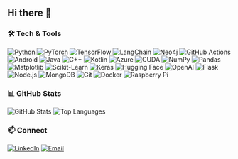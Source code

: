 ## Hi there 👋
### 🛠 Tech & Tools
![Python](https://img.shields.io/badge/Python-3776AB?style=flat&logo=python&logoColor=white)
![PyTorch](https://img.shields.io/badge/PyTorch-EE4C2C?style=flat&logo=pytorch&logoColor=white)
![TensorFlow](https://img.shields.io/badge/TensorFlow-FF6F00?style=flat&logo=tensorflow&logoColor=white)
![LangChain](https://img.shields.io/badge/LangChain-black?style=flat)
![Neo4j](https://img.shields.io/badge/Neo4j-018BFF?style=flat&logo=neo4j&logoColor=white)
![GitHub Actions](https://img.shields.io/badge/GitHub_Actions-2088FF?style=flat&logo=github-actions&logoColor=white)
![Android](https://img.shields.io/badge/Android-3DDC84?style=flat&logo=android&logoColor=white)
![Java](https://img.shields.io/badge/Java-ED8B00?style=flat&logo=openjdk&logoColor=white)
![C++](https://img.shields.io/badge/C++-00599C?style=flat&logo=cplusplus&logoColor=white)
![Kotlin](https://img.shields.io/badge/Kotlin-7F52FF?style=flat&logo=kotlin&logoColor=white)
![Azure](https://img.shields.io/badge/Microsoft_Azure-0078D4?style=flat&logo=microsoftazure&logoColor=white)
![CUDA](https://img.shields.io/badge/CUDA-76B900?style=flat&logo=nvidia&logoColor=white)
![NumPy](https://img.shields.io/badge/NumPy-013243?style=flat&logo=numpy&logoColor=white)
![Pandas](https://img.shields.io/badge/Pandas-150458?style=flat&logo=pandas&logoColor=white)
![Matplotlib](https://img.shields.io/badge/Matplotlib-11557c?style=flat&logo=plotly&logoColor=white)
![Scikit-Learn](https://img.shields.io/badge/Scikit--Learn-F7931E?style=flat&logo=scikit-learn&logoColor=white)
![Keras](https://img.shields.io/badge/Keras-D00000?style=flat&logo=keras&logoColor=white)
![Hugging Face](https://img.shields.io/badge/HuggingFace-FFD21E?style=flat&logo=huggingface&logoColor=black)
![OpenAI](https://img.shields.io/badge/OpenAI-412991?style=flat&logo=openai&logoColor=white)
![Flask](https://img.shields.io/badge/Flask-000000?style=flat&logo=flask&logoColor=white)
![Node.js](https://img.shields.io/badge/Node.js-339933?style=flat&logo=node.js&logoColor=white)
![MongoDB](https://img.shields.io/badge/MongoDB-47A248?style=flat&logo=mongodb&logoColor=white)
![Git](https://img.shields.io/badge/Git-F05032?style=flat&logo=git&logoColor=white)
![Docker](https://img.shields.io/badge/Docker-2496ED?style=flat&logo=docker&logoColor=white)
![Raspberry Pi](https://img.shields.io/badge/Raspberry%20Pi-A22846?style=flat&logo=raspberrypi&logoColor=white)




### 📊 GitHub Stats
![GitHub Stats](https://github-readme-stats.vercel.app/api?username=ABDULLAH-SHAHID01&show_icons=true&theme=tokyonight)
![Top Languages](https://github-readme-stats.vercel.app/api/top-langs/?username=ABDULLAH-SHAHID01&layout=compact&theme=tokyonight)


### 📫 Connect
[![LinkedIn](https://img.shields.io/badge/LinkedIn-blue?style=flat&logo=linkedin)](https://www.linkedin.com/in/abdullah-shahid01/)
[![Email](https://img.shields.io/badge/Email-white?style=flat&logo=gmail)](mailto:abdullah.01,shahid@gmail.com)


<!--
**Abdullah-Shahid01/abdullah-shahid01** is a ✨ _special_ ✨ repository because its `README.md` (this file) appears on your GitHub profile.

Here are some ideas to get you started:

- 🔭 I’m currently working on ...
- 🌱 I’m currently learning ...
- 👯 I’m looking to collaborate on ...
- 🤔 I’m looking for help with ...
- 💬 Ask me about ...
- 📫 How to reach me: ...
- 😄 Pronouns: ...
- ⚡ Fun fact: ...
-->
